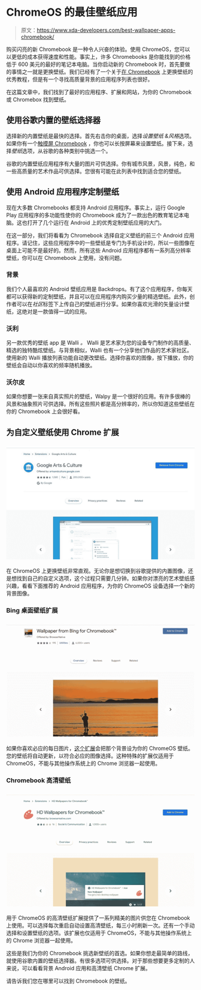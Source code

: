 # ChromeOS 的最佳壁纸应用

> 原文：<https://www.xda-developers.com/best-wallpaper-apps-chromebook/>

购买闪亮的新 Chromebook 是一种令人兴奋的体验。使用 ChromeOS，您可以以更低的成本获得速度和性能。事实上，许多 Chromebooks 是你能找到的价格低于 600 美元的最好的笔记本电脑。当你启动新的 Chromebook 时，首先要做的事情之一就是更换壁纸。我们已经有了一个关于[在 Chromebook](https://www.xda-developers.com/how-to-change-wallpaper-chromebook/) 上更换壁纸的优秀教程，但是有一个寻找高质量背景的应用程序列表也很好。

在这篇文章中，我们找到了最好的应用程序、扩展和网站，为你的 Chromebook 或 Chromebox 找到壁纸。

## 使用谷歌内置的壁纸选择器

选择新的内置壁纸是最快的选择。首先右击你的桌面，选择*设置壁纸* *&风格*选项。如果你有一个[触摸屏 Chromebook](https://www.xda-developers.com/best-chromebooks-touchscreens/) ，你也可以长按屏幕来设置壁纸。接下来，选择*壁纸*选项，从谷歌的各种类别中挑选一个。

谷歌的内置壁纸应用程序有大量的图片可供选择。你有城市风景，风景，纯色，和一些高质量的艺术作品可供选择。您很有可能在此列表中找到适合您的壁纸。

## 使用 Android 应用程序定制壁纸

现在大多数 Chromebooks 都支持 Android 应用程序。事实上，运行 Google Play 应用程序的多功能性使你的 Chromebook 成为了一款出色的教育笔记本电脑。这也打开了几个运行在 Android 上的优秀定制壁纸应用的大门。

在这一部分，我们将看看为 Chromebook 选择自定义壁纸的前三个 Android 应用程序。请记住，这些应用程序中的一些壁纸是专门为手机设计的，所以一些图像在桌面上可能不是最好的。然而，所有这些 Android 应用程序都有一系列高分辨率壁纸，你可以在 Chromebook 上使用，没有问题。

### 背景

我们个人最喜欢的 Android 壁纸应用是 Backdrops。有了这个应用程序，你每天都可以获得新的定制壁纸，并且可以在应用程序内购买少量的精选壁纸。此外，创作者可以在*社区*标签下上传自己的壁纸进行分享。如果你喜欢光滑的矢量设计壁纸，这绝对是一款值得一试的应用。

### 沃利

另一款优秀的壁纸 app 是 Walli *。* Walli 是艺术家为您的设备专门制作的高质量、精选的独特酷炫壁纸。与背景相似，Walli 也有一个分享他们作品的艺术家社区。使用新的 Walli 播放列表功能自动更改壁纸。选择你喜欢的图像，按下播放，你的壁纸会自动以你喜欢的频率随机播放。

### 沃尔皮

如果你想要一张来自真实照片的壁纸，Walpy 是一个很好的应用。有许多很棒的风景和抽象照片可供选择。所有这些照片都是高分辨率的，所以你知道这些壁纸在你的 Chromebook 上会很好看。

## 为自定义壁纸使用 Chrome 扩展

### ![Google Arts and Culture extension for Chrome OS](img/9c55ee17a7c809ee239ec122ef4090c1.png)

在 ChromeOS 上更换壁纸非常直观。无论你是想切换到谷歌提供的内置图像，还是想找到自己的自定义选项，这个过程只需要几分钟。如果你对漂亮的艺术壁纸感兴趣，看看下面推荐的 Android 应用程序，为你的 ChromeOS 设备选择一个新的背景图像。

### Bing 桌面壁纸扩展

### ![Bing wallpapers Chrome extension](img/6e074b7ee3f2b54751083ed891454463.png)

如果你喜欢必应的每日图片，[这个扩展](https://chrome.google.com/webstore/detail/wallpaper-from-bing-for-c/kkppgecgiljdncapddmdeeonpfaboepi?hl=en)会把那个背景设为你的 ChromeOS 壁纸。您的壁纸将自动更新，以符合必应的图像选择。这种特殊的扩展仅适用于 ChromeOS，不能与其他操作系统上的 Chrome 浏览器一起使用。

### Chromebook 高清壁纸

### ![HD Wallpapers for Chromebook](img/4d712a86ebf2c76da2bf94b9b7117d25.png)

用于 ChromeOS 的高清壁纸扩展提供了一系列精美的图片供您在 Chromebook 上使用。可以选择每次重启自动设置高清壁纸，每三小时刷新一次。还有一个手动选择和设置壁纸的选项。该扩展也仅适用于 ChromeOS，不能与其他操作系统上的 Chrome 浏览器一起使用。

这些是我们为你的 Chromebook 挑选新壁纸的首选。如果你想走最简单的路线，就使用谷歌内置的壁纸选择器。有很多选项可供选择。对于那些想要更多定制的人来说，可以看看背景 Android 应用和高清壁纸 Chrome 扩展。

请告诉我们您在哪里可以找到 Chromebook 的壁纸。